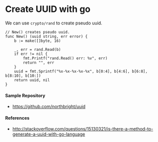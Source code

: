 # Create UUID with go

We can use `crypto/rand` to create pseudo uuid.

    // New() creates pseudo uuid.
    func New() (uuid string, err error) {
        b := make([]byte, 16)

        _, err = rand.Read(b)
        if err != nil {
            fmt.Printf("rand.Read() err: %v", err)
            return "", err
        }
        uuid = fmt.Sprintf("%x-%x-%x-%x-%x", b[0:4], b[4:6], b[6:8], b[8:10], b[10:])
        return uuid, nil
    }

#### Sample Repository
* <https://github.com/northbright/uuid>

#### References
* <http://stackoverflow.com/questions/15130321/is-there-a-method-to-generate-a-uuid-with-go-language>